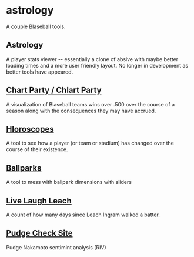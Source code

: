 # astrology
A couple Blaseball tools.

## Astrology
A player stats viewer -- essentially a clone of abslve with maybe better loading times and a more user friendly layout. No longer in development as better tools have appeared.

## [Chart Party / Chlart Party](https://teagrrl.github.io/astrology/chlartparty/)
A visualization of Blaseball teams wins over .500 over the course of a season along with the consequences they may have accrued.

## [Hloroscopes](https://teagrrl.github.io/astrology/hloroscopes/)
A tool to see how a player (or team or stadium) has changed over the course of their existence.

## [Ballparks](https://teagrrl.github.io/astrology/ballparks/)
A tool to mess with ballpark dimensions with sliders

## [Live Laugh Leach](https://teagrrl.github.io/astrology/livelaughleach/)
A count of how many days since Leach Ingram walked a batter.

## [Pudge Check Site](https://teagrrl.github.io/astrology/pudgecheck/)
Pudge Nakamoto sentimint analysis (RIV)

